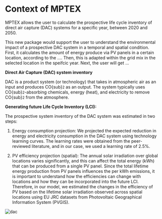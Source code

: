 # Context of MPTEX 

MPTEX allows the user to calculate the prospective life cycle inventory of direct air capture (DAC) systems for a specific year, between 2020 and 2050.

This new package would support the user to understand the environmental impact of a prospective DAC system in a temporal and spatial condition. First, it calculates the amount of energy produce via PV panels in a certain location, according to the .... Then, this is adapted within the grid mix in the selected location in the speifcic year. Next, the user will get ...


**Direct Air Capture (DAC) system inventory**

DAC is a product system (or technology) that takes in atmospheric air as an input and produces CO{sub}`2` as an output. The system typically uses CO{sub}`2`-absorbing chemicals, energy (heat), and electricity to remove CO{sub}`2` from the atmosphere. 


**Generating future Life Cycle Inventory (LCI):**

The prospective system inventory of the DAC system was estimated in two steps:
1. Energy consumption projection: We projected the expected reduction in energy and electricity consumption in the DAC system using technology learning curves. The learning rates were obtained from the peer-reviewed literature, and in our case, we used a learning rate of 2.5%.

2. PV efficiency projection (spatial): The annual solar irradiation over global locations varies significantly, and this can affect the total energy (kWh) that can be produced from a single PV panel. Since the total lifetime energy production from PV panels influences the per kWh emissions, it is important to understand how the efficiencies can change with locations and how they can be incorporated into the future LCI. Therefore, in our model, we estimated the changes in the efficiency of PV based on the lifetime solar irradiation observed across spatial locations using EU JRC datasets from Photovoltaic Geographical Information System (PVGIS). 


![dac](img/pLCI_PV-DAC.png)
